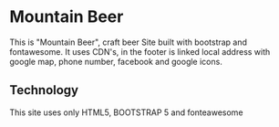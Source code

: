 # Mountain Beer

This is "Mountain Beer", craft beer Site built with bootstrap and fontawesome.
It uses CDN's, in the footer is linked local address with google map, phone number, facebook and google icons.

## Technology
This site uses only HTML5, BOOTSTRAP 5 and fonteawesome
